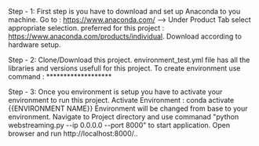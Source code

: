 Step - 1:
  First step is you have to download and set up Anaconda to you machine.
  Go to : https://www.anaconda.com/ --> Under Product Tab select appropriate selection. preferred for this project : https://www.anaconda.com/products/individual.
  Download according to hardware setup.

Step - 2:
  Clone/Download this project. environment_test.yml file has all the libraries and versions usefull for this project.
  To create environment use command : *******************
  
Step - 3: 
  Once you environment is setup you have to activate your environment to run this project.
  Activate Environment : conda activate {{ENVIRONMENT NAME}}
  Environment will be changed from base to your environment.
  Navigate to Project directory and use commanad "python webstreaming.py --ip 0.0.0.0 --port 8000" to start application.
  Open browser and run http://localhost:8000/..
